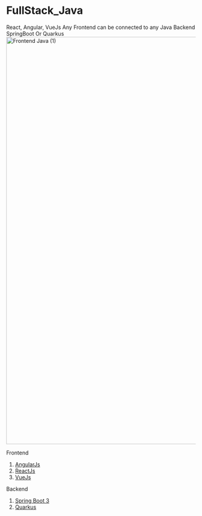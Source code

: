 # FullStack_Java
React, Angular, VueJs Any Frontend can be connected to any Java Backend SpringBoot Or Quarkus
<img width="1920" height="1080" alt="Frontend Java (1)" src="https://github.com/user-attachments/assets/1904cc96-fa8f-4d3f-a356-90d2688e908a" />


Frontend
1. [AngularJs](Frontend/Angular/README.md)
2. [ReactJs](Frontend/React/README.md)
3. [VueJs](Frontend/VueJs/README.md)

Backend
1. [Spring Boot 3](Backend/SpringBoot/README.md)
2. [Quarkus](Backend/quarkus/README.md)
